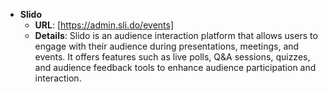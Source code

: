 - **Slido**
  - **URL**: [https://admin.sli.do/events]
  - **Details**: Slido is an audience interaction platform that allows users to engage with their audience during presentations, meetings, and events. It offers features such as live polls, Q&A sessions, quizzes, and audience feedback tools to enhance audience participation and interaction.
